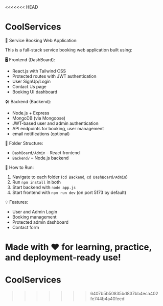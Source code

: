 <<<<<<< HEAD
# CoolServices
🎯 Service Booking Web Application

This is a full-stack service booking web application built using:

🖥️ Frontend (DashBoard):
- React.js with Tailwind CSS
- Protected routes with JWT authentication
- User SignUp/Login
- Contact Us page
- Booking UI dashboard

🛠️ Backend (Backend):
- Node.js + Express
- MongoDB (via Mongoose)
- JWT-based user and admin authentication
- API endpoints for booking, user management
- email notifications (optional)

📁 Folder Structure:
- `DashBoard/Admin` – React frontend
- `Backend/` – Node.js backend

🚀 How to Run:
1. Navigate to each folder (`cd Backend`, `cd DashBoard/Admin`)
2. Run `npm install` in both
3. Start backend with `node app.js`
4. Start frontend with `npm run dev` (on port 5173 by default)

💡 Features:
- User and Admin Login
- Booking management
- Protected admin dashboard
- Contact form

Made with ❤️ for learning, practice, and deployment-ready use!
=======
# CoolServices
>>>>>>> 6407b5b50835bd837bb4eca402fe744b4a40feed
